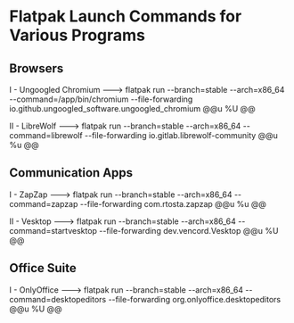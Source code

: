 # Flatpak Launch Commands for Various Programs
## Browsers
I - Ungoogled Chromium ---> flatpak run --branch=stable --arch=x86_64 --command=/app/bin/chromium --file-forwarding io.github.ungoogled_software.ungoogled_chromium @@u %U @@

II - LibreWolf ---> flatpak run --branch=stable --arch=x86_64 --command=librewolf --file-forwarding io.gitlab.librewolf-community @@u %u @@


## Communication Apps
I - ZapZap ---> flatpak run --branch=stable --arch=x86_64 --command=zapzap --file-forwarding com.rtosta.zapzap @@u %u @@

II - Vesktop ---> flatpak run --branch=stable --arch=x86_64 --command=startvesktop --file-forwarding dev.vencord.Vesktop @@u %U @@


## Office Suite
I - OnlyOffice ---> flatpak run --branch=stable --arch=x86_64 --command=desktopeditors --file-forwarding org.onlyoffice.desktopeditors @@u %U @@
